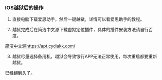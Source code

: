 ### IOS越狱后的操作

1. 直接电脑下载爱思助手，然后一键越狱，详情可以看爱思助手的教程。

2. 越狱完成后在简洁中文源下载虚拟定位插件，具体的插件安装方法请自行百度。

[简洁中文源https://apt.cydiakk.com/](https://apt.cydiakk.com/search.php?name=%E5%AE%9A%E4%BD%8D)

3. 越狱尽量选择备用机，越狱会导致银行APP无法正常使用，每次重启都要重新越狱。

已经翻到头了。

